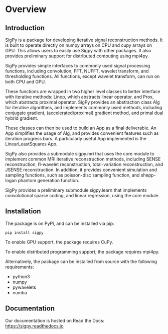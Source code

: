 Overview
========

Introduction
------------
SigPy is a package for developing iterative signal reconstruction methods. It is built to operate directly on numpy arrays on CPU and cupy arrays on GPU. This allows users to easily use Sigpy with other packages. It also provides preliminary support for distributed computing using mpi4py. 

SigPy provides simple interfaces to commonly used signal processing functions, including convolution, FFT, NUFFT, wavelet transform, and thresholding functions. All functions, except wavelet transform, can run on both CPU and GPU.

These functions are wrapped in two higher level classes to better interface with iterative methods: Linop, which abstracts linear operator, and Prox, which abstracts proximal operator. SigPy provides an abstraction class Alg for iterative algorithms, and implements commonly used methods, including conjugate gradient, (accelerated/proximal) gradient method, and primal dual hybrid gradient.

These classes can then be used to build an App as a final deliverable. An App simplifies the usage of Alg, and provides convenient features such as iteration progress bars. A particularly useful App implemented is the LinearLeastSquares App.

SigPy also provides a submodule sigpy.mri that uses the core module to implement common MRI iterative reconstruction methods, including SENSE reconstruction, l1-wavelet reconstruction, total-variation reconstruction, and JSENSE reconstruction. In addition, it provides convenient simulation and sampling functions, such as poisson-disc sampling function, and shepp-logan phantom generation function.

SigPy provides a preliminary submodule sigpy.learn that implements convolutional sparse coding, and linear regression, using the core module.

Installation
------------
The package is on PyPI, and can be installed via pip:

	pip install sigpy

To enable GPU support, the package requires CuPy.

To enable distributed programming support, the package requires mpi4py.
	
Alternatively, the package can be installed from source with the following requirements:

- python3
- numpy
- pywavelets
- numba

Documentation
-------------
Our documentation is hosted on Read the Docs: https://sigpy.readthedocs.io
